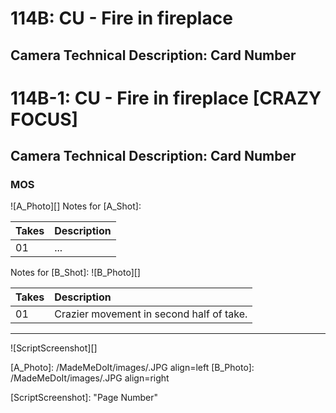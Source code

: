 # 114B: CU - Fire in fireplace
## Camera Technical Description: Card Number

# 114B-1: CU - Fire in fireplace [CRAZY FOCUS]
## Camera Technical Description: Card Number

### MOS

![A_Photo][]
Notes for [A_Shot]: 

| Takes | Description |
|:---|:----|
| 01 | ... |

Notes for [B_Shot]: 
![B_Photo][]

| Takes | Description |
|:---|:----|
| 01 | Crazier movement in second half of take. |

----

![ScriptScreenshot][]


[A_Photo]:  /MadeMeDoIt/images/.JPG align=left
[B_Photo]:  /MadeMeDoIt/images/.JPG align=right

[ScriptScreenshot]: "Page Number"